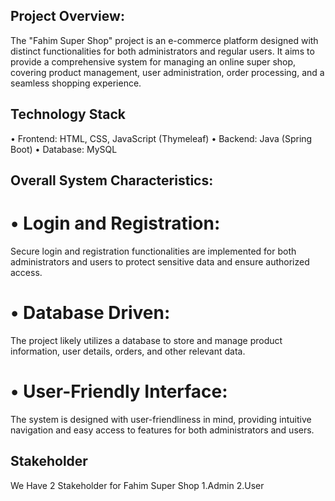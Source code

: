 ## Project Overview:
The "Fahim Super Shop" project is an e-commerce platform designed with distinct functionalities for both administrators and regular users. It aims to provide a comprehensive system for managing an online super shop, covering product management, user administration, order processing, and a seamless shopping experience.

## Technology Stack
• Frontend: HTML, CSS, JavaScript (Thymeleaf)
• Backend: Java (Spring Boot)
• Database: MySQL

## Overall System Characteristics:
# •	Login and Registration:
Secure login and registration functionalities are implemented for both administrators and users to protect sensitive data and ensure authorized access.
# •	Database Driven:  
The project likely utilizes a database to store and manage product information, user details, orders, and other relevant data.
# •	User-Friendly Interface: 
The system is designed with user-friendliness in mind, providing intuitive navigation and easy access to features for both administrators and users.
 
## Stakeholder
We Have 2 Stakeholder for Fahim Super Shop
1.Admin
2.User
